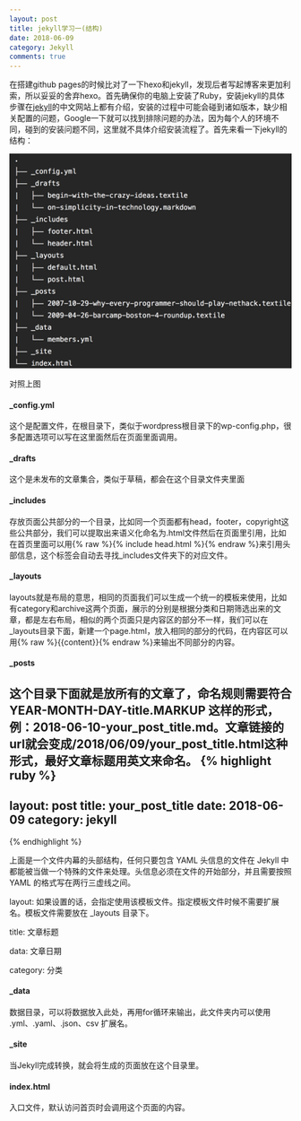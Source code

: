 ```yaml
---
layout: post
title: jekyll学习一(结构)
date: 2018-06-09
category: Jekyll
comments: true
---
```


在搭建github pages的时候比对了一下hexo和jekyll，发现后者写起博客来更加利索，所以妥妥的舍弃hexo。首先确保你的电脑上安装了Ruby，安装jekyll的具体步骤在[jekyll](https://www.jekyll.com.cn)的中文网站上都有介绍，安装的过程中可能会碰到诸如版本，缺少相关配置的问题，Google一下就可以找到排除问题的办法，因为每个人的环境不同，碰到的安装问题不同，这里就不具体介绍安装流程了。首先来看一下jekyll的结构：

![image](/assets/img/jekyll.png)

对照上图

#### _config.yml
这个是配置文件，在根目录下，类似于wordpress根目录下的wp-config.php，很多配置选项可以写在这里面然后在页面里面调用。

#### _drafts
这个是未发布的文章集合，类似于草稿，都会在这个目录文件夹里面

#### _includes
存放页面公共部分的一个目录，比如同一个页面都有head，footer，copyright这些公共部分，我们可以提取出来语义化命名为.html文件然后在页面里引用，比如在首页里面可以用{% raw %}{% include head.html %}{% endraw %}来引用头部信息，这个标签会自动去寻找_includes文件夹下的对应文件。

#### _layouts
layouts就是布局的意思，相同的页面我们可以生成一个统一的模板来使用，比如有category和archive这两个页面，展示的分别是根据分类和日期筛选出来的文章，都是左右布局，相似的两个页面只是内容区的部分不一样，我们可以在_layouts目录下面，新建一个page.html，放入相同的部分的代码，在内容区可以用{% raw %}{{content}}{% endraw %}来输出不同部分的内容。

#### _posts
这个目录下面就是放所有的文章了，命名规则需要符合 YEAR-MONTH-DAY-title.MARKUP 这样的形式，例：2018-06-10-your_post_title.md。文章链接的url就会变成/2018/06/09/your_post_title.html这种形式，最好文章标题用英文来命名。
{% highlight ruby %}
---
layout: post
title: your_post_title
date: 2018-06-09
category: jekyll
---
{% endhighlight %}

上面是一个文件内幕的头部结构，任何只要包含 YAML 头信息的文件在 Jekyll 中都能被当做一个特殊的文件来处理。头信息必须在文件的开始部分，并且需要按照 YAML 的格式写在两行三虚线之间。

layout: 如果设置的话，会指定使用该模板文件。指定模板文件时候不需要扩展名。模板文件需要放在 _layouts 目录下。

title: 文章标题

data: 文章日期

category: 分类

#### _data
数据目录，可以将数据放入此处，再用for循环来输出，此文件夹内可以使用 .yml、.yaml、.json、csv 扩展名。

#### _site
当Jekyll完成转换，就会将生成的页面放在这个目录里。

#### index.html
入口文件，默认访问首页时会调用这个页面的内容。
